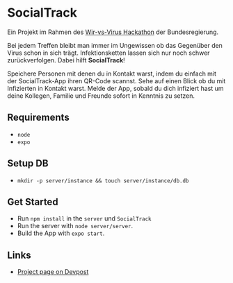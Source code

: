 # SocialTrack

Ein Projekt im Rahmen des [Wir-vs-Virus Hackathon](https://wirvsvirushackathon.org/) der Bundesregierung.

Bei jedem Treffen bleibt man immer im Ungewissen ob das Gegenüber den Virus schon in sich trägt. Infektionsketten lassen sich nur noch schwer zurückverfolgen. Dabei hilft **SocialTrack**!

Speichere Personen mit denen du in Kontakt warst, indem du einfach mit der SocialTrack-App ihren QR-Code scannst. Sehe auf einen Blick ob du mit Infizierten in Kontakt warst. Melde der App, sobald du dich infiziert hast um deine Kollegen, Familie und Freunde sofort in Kenntnis zu setzen.

## Requirements

* `node`
* `expo`

## Setup DB

* `mkdir -p server/instance && touch server/instance/db.db`

## Get Started

* Run `npm install` in the `server` und `SocialTrack`
* Run the server with `node server/server`.
* Build the App with `expo start`.

## Links

*  [Project page on Devpost](https://devpost.com/software/contactreminder)
